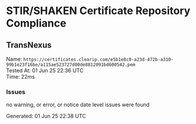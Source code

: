 # STIR/SHAKEN Certificate Repository Compliance

## TransNexus

Name: `https://certificates.clearip.com/e5b1e8c0-a23d-472b-a310-99b1e23f16be/a115ae523727d00de8812091bd600542.pem`\
Tested At: 01 Jun 25 22:36 UTC\
Time: 22ms

### Issues

no warning, or error, or notice date level issues were found

Generated: 01 Jun 25 22:38 UTC